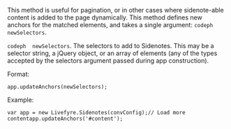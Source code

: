 ---
---

<a id="section_efb_tk4_sy"></a>

This method is useful for pagination, or in other cases where sidenote-able content is added to the page dynamically. This method defines new anchors for the matched elements, and takes a single argument: `codeph  newSelectors`.

`codeph  newSelectors`. The selectors to add to Sidenotes. This may be a selector string, a jQuery object, or an array of elements (any of the types accepted by the selectors argument passed during app construction).

Format:

```
app.updateAnchors(newSelectors);
```
Example:

```
var app = new Livefyre.Sidenotes(convConfig);// Load more contentapp.updateAnchors('#content');
```
